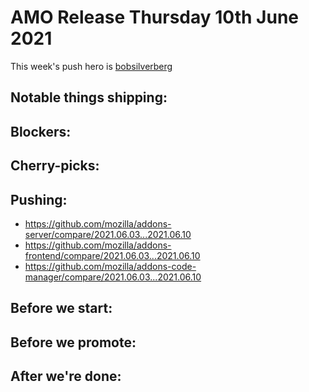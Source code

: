 # AMO Release Thursday 10th June 2021

This week's push hero is [bobsilverberg](https://github.com/bobsilverberg)

## Notable things shipping:

## Blockers:

## Cherry-picks:

## Pushing:

- https://github.com/mozilla/addons-server/compare/2021.06.03...2021.06.10
- https://github.com/mozilla/addons-frontend/compare/2021.06.03...2021.06.10
- https://github.com/mozilla/addons-code-manager/compare/2021.06.03...2021.06.10

## Before we start:

## Before we promote:

## After we're done:
